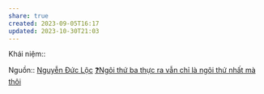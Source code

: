 ```yaml
---
share: true
created: 2023-09-05T16:17
updated: 2023-10-30T21:03
---
```

Khái niệm:: 

Nguồn:: [Nguyễn Đức Lộc](../../../%CE%9E%20Ngu%E1%BB%93n/Nguy%E1%BB%85n%20%C4%90%E1%BB%A9c%20L%E1%BB%99c.md) 
[❓Ngôi thứ ba thực ra vẫn chỉ là ngôi thứ nhất mà thôi](./%E2%9D%93Ng%C3%B4i%20th%E1%BB%A9%20ba%20th%E1%BB%B1c%20ra%20v%E1%BA%ABn%20ch%E1%BB%89%20l%C3%A0%20ng%C3%B4i%20th%E1%BB%A9%20nh%E1%BA%A5t%20m%C3%A0%20th%C3%B4i.md) 